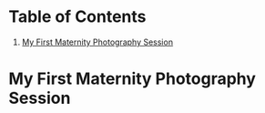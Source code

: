 
# Table of Contents

1.  [My First Maternity Photography Session](#org10068ff)



<a id="org10068ff"></a>

# My First Maternity Photography Session

